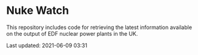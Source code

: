 # Nuke Watch

This repository includes code for retrieving the latest information available on the output of EDF nuclear power plants in the UK.

Last updated: 2021-06-09 03:31